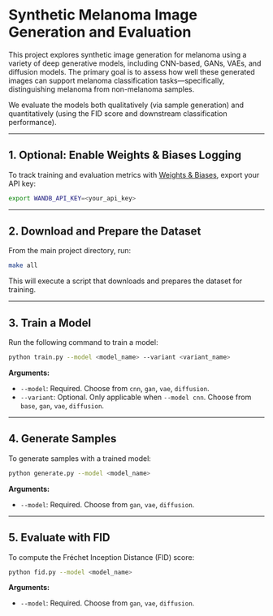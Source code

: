 # Synthetic Melanoma Image Generation and Evaluation

This project explores synthetic image generation for melanoma using a variety of deep generative models, including CNN-based, GANs, VAEs, and diffusion models. The primary goal is to assess how well these generated images can support melanoma classification tasks—specifically, distinguishing melanoma from non-melanoma samples.

We evaluate the models both qualitatively (via sample generation) and quantitatively (using the FID score and downstream classification performance).

---

## 1. Optional: Enable Weights & Biases Logging

To track training and evaluation metrics with [Weights & Biases](https://wandb.ai), export your API key:

```bash
export WANDB_API_KEY=<your_api_key>
```

---

## 2. Download and Prepare the Dataset

From the main project directory, run:

```bash
make all
```

This will execute a script that downloads and prepares the dataset for training.

---

## 3. Train a Model

Run the following command to train a model:

```bash
python train.py --model <model_name> --variant <variant_name>
```

**Arguments:**

* `--model`: Required. Choose from `cnn`, `gan`, `vae`, `diffusion`.
* `--variant`: Optional. Only applicable when `--model cnn`. Choose from `base`, `gan`, `vae`, `diffusion`.

---

## 4. Generate Samples

To generate samples with a trained model:

```bash
python generate.py --model <model_name>
```

**Arguments:**

* `--model`: Required. Choose from `gan`, `vae`, `diffusion`.

---

## 5. Evaluate with FID

To compute the Fréchet Inception Distance (FID) score:

```bash
python fid.py --model <model_name>
```

**Arguments:**

* `--model`: Required. Choose from `gan`, `vae`, `diffusion`.